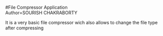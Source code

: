 #File Compressor Application<br>
Author=SOURISH CHAKRABORTY<br>
<p> It is a very basic file compressor wich also allows to change the file type after compressing</p>